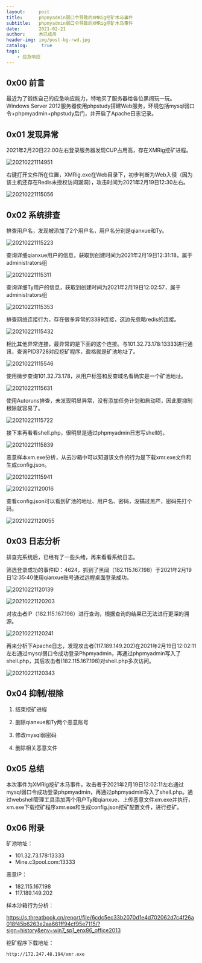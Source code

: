 ```yaml
---
layout:     post
title:      phpmyadmin弱口令导致的XMRig挖矿木马事件
subtitle:   phpmyadmin弱口令导致的XMRig挖矿木马事件
date:       2021-02-21
author:     木已成舟
header-img: img/post-bg-rwd.jpg
catalog: 	 true
tags:
    - 应急响应
---
```


## 0x00 前言

最近为了锻炼自己的应急响应能力，特地买了服务器给各位黑阔玩一玩。Windows Server 2012服务器使用phpstudy搭建Web服务，环境包括mysql弱口令+phpmyadmin+phpstudy后门，并开启了Apache日志记录。

## 0x01 发现异常

2021年2月20日22:00左右登录服务器发现CUP占用高，存在XMRig挖矿进程。

![20210221114951](../../../../img/20210221114951.png)

右键打开文件所在位置，XMRig.exe在Web目录下，初步判断为Web入侵（因为该主机还存在Redis未授权访问漏洞），攻击时间为2021年2月19日12:30左右。

![20210221115056](../../../../img/20210221115056.png)

## 0x02 系统排查

排查用户名，发现被添加了2个用户名，用户名分别是qianxue和Ty。

![20210221115223](../../../../img/20210221115223.png)

查询详细qianxue用户的信息，获取到创建时间为2021年2月19日12:31:18，属于administrators组

![20210221115311](../../../../img/20210221115311.png)

查询详细Ty用户的信息，获取到创建时间为2021年2月19日12:02:57，属于administrators组

![20210221115353](../../../../img/20210221115353.png)

排查网络连接行为，存在很多异常的3389连接，这边先忽略redis的连接。

![20210221115432](../../../../img/20210221115432.png)

相比其他异常连接，最异常的是下面的这个连接。与101.32.73.178:13333进行通讯，查询PID3728对应挖矿程序，盈格就是矿池地址了。

![20210221115546](../../../../img/20210221115546.png)



使用微步查询101.32.73.178，从用户标签和反查域名看确实是一个矿池地址。

![20210221115631](../../../../img/20210221115631.png)

使用Autoruns排查，未发现明显异常，没有添加任务计划和启动项，因此要抑制根除就容易了。

![20210221115722](../../../../img/20210221115722.png)

接下来再看看shell.php，很明显是通过phpmyadmin日志写shell的。

![20210221115839](../../../../img/20210221115839.png)

恶意样本xm.exe分析，从云沙箱中可以知道该文件的行为是下载xmr.exe文件和生成config.json。



![20210221115941](../../../../img/20210221115941.png)



![20210221120016](../../../../img/20210221120016.png)

查看config.json可以看到矿池的地址、用户名、密码，没搞过黑产，密码先打个码。

![20210221120055](../../../../img/20210221120055.png)



## 0x03 日志分析

排查完系统后，已经有了一些头绪，再来看看系统日志。

筛选登录成功的事件ID：4624，抓到了黑阔（182.115.167.198）于2021年2月19日12:35:40使用qianxue账号通过远程桌面登录成功。

![20210221120139](../../../../img/20210221120139.png)

![20210221120203](../../../../img/20210221120203.png)

对攻击者IP（182.115.167.198）进行查询，根据查询的结果已无法进行更深的溯源。

![20210221120241](../../../../img/20210221120241.png)



再来分析下Apache日志，发现攻击者(117.189.149.202)在2021年2月19日12:02:11左右通过mysql弱口令成功登录Phpmyadmin，再通过phpmyadmin写入了shell.php，其后攻击者(182.115.167.198)对shell.php多次访问。

![20210221120343](../../../../img/20210221120343.png)



## 0x04 抑制/根除

1. 结束挖矿进程

2. 删除qianxue和Ty两个恶意账号

3. 修改mysql弱密码

4. 删除相关恶意文件

   

## 0x05 总结

本次事件为XMRig挖矿木马事件。攻击者于2021年2月19日12:02:11左右通过mysql弱口令成功登录phpmyadmin，再通过phpmyadmin写入了shell.php。通过webshell管理工具添加两个用户Ty和qianxue、上传恶意文件xm.exe并执行，xm.exe下载挖矿程序xmr.exe和生成config.json挖矿配置文件，进行挖矿。



## 0x06 附录

矿池地址：

- 101.32.73.178:13333
- Mine.c3pool.com:13333

恶意IP：

- 182.115.167.198
- 117.189.149.202

样本沙箱行为分析：

https://s.threatbook.cn/report/file/6cdc5ec33b2070d1e4d702062d7c4f26a018f45b6263e2aa661ff94cf95e7115/?sign=history&env=win7_sp1_enx86_office2013

挖矿程序下载地址：

`http://172.247.48.194/xmr.exe`





